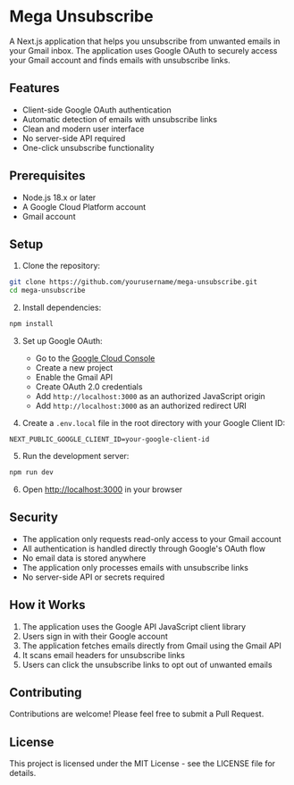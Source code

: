 # Mega Unsubscribe

A Next.js application that helps you unsubscribe from unwanted emails in your Gmail inbox. The application uses Google OAuth to securely access your Gmail account and finds emails with unsubscribe links.

## Features

- Client-side Google OAuth authentication
- Automatic detection of emails with unsubscribe links
- Clean and modern user interface
- No server-side API required
- One-click unsubscribe functionality

## Prerequisites

- Node.js 18.x or later
- A Google Cloud Platform account
- Gmail account

## Setup

1. Clone the repository:
```bash
git clone https://github.com/yourusername/mega-unsubscribe.git
cd mega-unsubscribe
```

2. Install dependencies:
```bash
npm install
```

3. Set up Google OAuth:
   - Go to the [Google Cloud Console](https://console.cloud.google.com)
   - Create a new project
   - Enable the Gmail API
   - Create OAuth 2.0 credentials
   - Add `http://localhost:3000` as an authorized JavaScript origin
   - Add `http://localhost:3000` as an authorized redirect URI

4. Create a `.env.local` file in the root directory with your Google Client ID:
```
NEXT_PUBLIC_GOOGLE_CLIENT_ID=your-google-client-id
```

5. Run the development server:
```bash
npm run dev
```

6. Open [http://localhost:3000](http://localhost:3000) in your browser

## Security

- The application only requests read-only access to your Gmail account
- All authentication is handled directly through Google's OAuth flow
- No email data is stored anywhere
- The application only processes emails with unsubscribe links
- No server-side API or secrets required

## How it Works

1. The application uses the Google API JavaScript client library
2. Users sign in with their Google account
3. The application fetches emails directly from Gmail using the Gmail API
4. It scans email headers for unsubscribe links
5. Users can click the unsubscribe links to opt out of unwanted emails

## Contributing

Contributions are welcome! Please feel free to submit a Pull Request.

## License

This project is licensed under the MIT License - see the LICENSE file for details. 